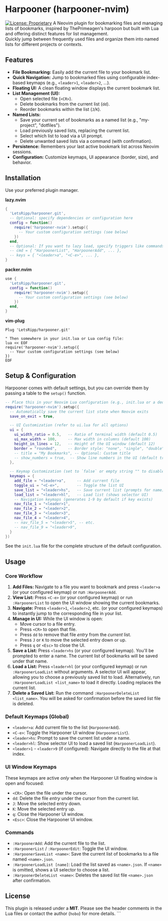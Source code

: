 # Harpooner (harpooner-nvim)

[![License: Proprietary](https://img.shields.io/badge/License-Proprietary-red.svg)](LICENSE.md) 
A Neovim plugin for bookmarking files and managing lists of bookmarks, inspired by ThePrimeagen's harpoon but built with Lua and offering distinct features for list management.<br>
Quickly jump between frequently used files and organize them into named lists for different projects or contexts.

## Features

* **File Bookmarking:** Easily add the current file to your bookmark list.
* **Quick Navigation:** Jump to bookmarked files using configurable index-based keymaps (e.g., `<leader>1`, `<leader>2`, ...).
* **Floating UI:** A clean floating window displays the current bookmark list.
* **List Management (UI):**
    * Open selected file (`<CR>`).
    * Delete bookmarks from the current list (`dd`).
    * Reorder bookmarks within the list (`J`/`K`).
* **Named Lists:**
    * Save your current set of bookmarks as a named list (e.g., "my-project", "dotfiles").
    * Load previously saved lists, replacing the current list.
    * Select which list to load via a UI prompt.
    * Delete unwanted saved lists via a command (with confirmation).
* **Persistence:** Remembers your last active bookmark list across Neovim sessions.
* **Configuration:** Customize keymaps, UI appearance (border, size), and behavior.

## Installation

Use your preferred plugin manager.

**lazy.nvim**
```lua
{
  'LetsRipp/harpooner.git',
  -- Optional: specify dependencies or configuration here
  config = function()
    require('harpooner-nvim').setup({
      -- Your custom configuration settings (see below)
    })
  end,
  -- Optional: If you want to lazy load, specify triggers like commands or keys
  -- cmd = { "HarpoonerList", "HarpoonerAdd", ... },
  -- keys = { "<leader>a", "<C-e>", ... },
}
```

**packer.nvim**
```lua
use {
  'LetsRipp/harpooner.git',
  config = function()
    require('harpooner-nvim').setup({
      -- Your custom configuration settings (see below)
    })
  end,
}
```

**vim-plug**
```vim
Plug 'LetsRipp/harpooner.git'

" Then somewhere in your init.lua or Lua config file:
lua << EOF
require('harpooner-nvim').setup({
  -- Your custom configuration settings (see below)
})
EOF
```

## Setup & Configuration

Harpooner comes with default settings, but you can override them by passing a table to the `setup()` function.

```lua
-- Place this in your Neovim Lua configuration (e.g., init.lua or a dedicated plugin config file)
require('harpooner-nvim').setup({
  -- Automatically save the current list state when Neovim exits
  save_on_exit = true,

  -- UI Customization (refer to ui.lua for all options)
  ui = {
    ui_width_ratio = 0.5,   -- Ratio of terminal width (default 0.5)
    ui_max_width = 100,     -- Max width in columns (default 100)
    height_in_lines = 12,   -- Height of the UI window (default 12)
    border = "rounded",     -- Border style: "none", "single", "double", "rounded", etc.
    -- title = "My Bookmarks", -- Optional: Custom title
    -- show_numbers = true,  -- Show line numbers in the UI (default true)
  },

  -- Keymap Customization (set to `false` or empty string "" to disable a default map)
  keymaps = {
    add_file = "<leader>a",     -- Add current file
    toggle_ui = "<C-e>",        -- Toggle the list UI
    save_list = "<leader>hs",   -- Save current list (prompts for name)
    load_list = "<leader>hl",   -- Load list (shows selector UI)
    -- Navigation keymaps (generates 1-9 by default if key exists)
    nav_file_1 = "<leader>1",
    nav_file_2 = "<leader>2",
    nav_file_3 = "<leader>3",
    nav_file_4 = "<leader>4",
    -- nav_file_5 = "<leader>5", -- etc.
    -- nav_file_9 = "<leader>9",
  }
})
```

See the `init.lua` file for the complete structure of the default configuration.

## Usage

### Core Workflow

1.  **Add Files:** Navigate to a file you want to bookmark and press `<leader>a` (or your configured keymap) or run `:HarpoonerAdd`.
2.  **View List:** Press `<C-e>` (or your configured keymap) or run `:HarpoonerList` to open the UI window showing the current bookmarks.
3.  **Navigate:** Press `<leader>1`, `<leader>2`, etc. (or your configured keymaps) to instantly jump to the corresponding file in your list.
4.  **Manage in UI:** While the UI window is open:
    * Move cursor to a file entry.
    * Press `<CR>` to open that file.
    * Press `dd` to remove that file *entry* from the *current* list.
    * Press `J` or `K` to move the selected entry down or up.
    * Press `q` or `<Esc>` to close the UI.
5.  **Save a List:** Press `<leader>hs` (or your configured keymap). You'll be prompted to enter a name. The current list of bookmarks will be saved under that name.
6.  **Load a List:** Press `<leader>hl` (or your configured keymap) or run `:HarpoonerLoadList` without arguments. A selector UI will appear, allowing you to choose a previously saved list to load. Alternatively, run `:HarpoonerLoadList <list_name>` to load it directly. Loading replaces the current list.
7.  **Delete a Saved List:** Run the command `:HarpoonerDeleteList <list_name>`. You will be asked for confirmation before the saved list file is deleted.

### Default Keymaps (Global)

* `<leader>a`: Add current file to the list (`HarpoonerAdd`).
* `<C-e>`: Toggle the Harpooner UI window (`HarpoonerList`).
* `<leader>hs`: Prompt to save the current list under a name.
* `<leader>hl`: Show selector UI to load a saved list (`HarpoonerLoadList`).
* `<leader>1` - `<leader>9` (if configured): Navigate directly to the file at that index.

### UI Window Keymaps

These keymaps are active *only* when the Harpooner UI floating window is open and focused:

* `<CR>`: Open the file under the cursor.
* `dd`: Delete the file *entry* under the cursor from the current list.
* `J`: Move the selected entry down.
* `K`: Move the selected entry up.
* `q`: Close the Harpooner UI window.
* `<Esc>`: Close the Harpooner UI window.

### Commands

* `:HarpoonerAdd`: Add the current file to the list.
* `:HarpoonerList` / `:HarpoonerEdit`: Toggle the UI window.
* `:HarpoonerSaveList <name>`: Save the current list of bookmarks to a file named `<name>.json`.
* `:HarpoonerLoadList [name]`: Load the list saved as `<name>.json`. If `<name>` is omitted, shows a UI selector to choose a list.
* `:HarpoonerDeleteList <name>`: Deletes the saved list file `<name>.json` after confirmation.

## License

This plugin is released under a **MIT**. Please see the header comments in the Lua files or contact the author (`hobo`) for more details. ```
